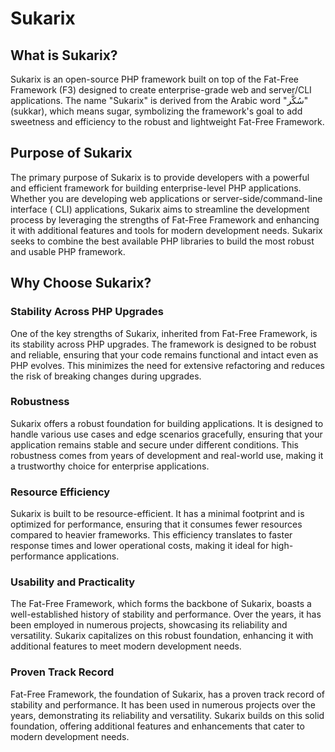 # Sukarix

## What is Sukarix?

Sukarix is an open-source PHP framework built on top of the Fat-Free Framework (F3) designed to create enterprise-grade
web and server/CLI applications. The name "Sukarix" is derived from the Arabic word "سُكَّر" (sukkar), which means
sugar, symbolizing the framework's goal to add sweetness and efficiency to the robust and lightweight Fat-Free
Framework.

## Purpose of Sukarix

The primary purpose of Sukarix is to provide developers with a powerful and efficient framework for building
enterprise-level PHP applications. Whether you are developing web applications or server-side/command-line interface (
CLI) applications, Sukarix aims to streamline the development process by leveraging the strengths of Fat-Free Framework
and enhancing it with additional features and tools for modern development needs. Sukarix seeks to combine the best
available PHP libraries to build the most robust and usable PHP framework.

## Why Choose Sukarix?

### Stability Across PHP Upgrades

One of the key strengths of Sukarix, inherited from Fat-Free Framework, is its stability across PHP upgrades. The
framework is designed to be robust and reliable, ensuring that your code remains functional and intact even as PHP
evolves. This minimizes the need for extensive refactoring and reduces the risk of breaking changes during upgrades.

### Robustness

Sukarix offers a robust foundation for building applications. It is designed to handle various use cases and edge
scenarios gracefully, ensuring that your application remains stable and secure under different conditions. This
robustness comes from years of development and real-world use, making it a trustworthy choice for enterprise
applications.

### Resource Efficiency

Sukarix is built to be resource-efficient. It has a minimal footprint and is optimized for performance, ensuring that it
consumes fewer resources compared to heavier frameworks. This efficiency translates to faster response times and lower
operational costs, making it ideal for high-performance applications.

### Usability and Practicality

The Fat-Free Framework, which forms the backbone of Sukarix, boasts a well-established history of stability and
performance. Over the years, it has been employed in numerous projects, showcasing its reliability and versatility.
Sukarix capitalizes on this robust foundation, enhancing it with additional features to meet modern development needs.

### Proven Track Record

Fat-Free Framework, the foundation of Sukarix, has a proven track record of stability and performance. It has been used
in numerous projects over the years, demonstrating its reliability and versatility. Sukarix builds on this solid
foundation, offering additional features and enhancements that cater to modern development needs.

